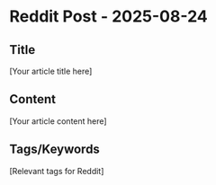 # Reddit Post - 2025-08-24

## Title
[Your article title here]

## Content
[Your article content here]

## Tags/Keywords
[Relevant tags for Reddit]
